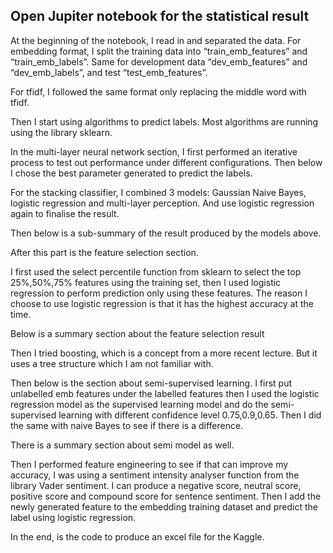 ## Open Jupiter notebook for the statistical result

At the beginning of the notebook, I read in and separated the data. For embedding format, I split the training data into “train_emb_features” and “train_emb_labels”. Same for development data “dev_emb_features” and “dev_emb_labels”, and test “test_emb_features”.

For tfidf, I followed the same format only replacing the middle word with tfidf.

Then I start using algorithms to predict labels. Most algorithms are running using the library sklearn.

In the multi-layer neural network section, I first performed an iterative process to test out performance under different configurations. Then below I chose the best parameter generated to predict the labels. 

For the stacking classifier, I combined 3 models: Gaussian Naive Bayes, logistic regression and multi-layer perception. And use logistic regression again to finalise the result. 


Then below is a sub-summary of the result produced by the models above.


After this part is the feature selection section.

I first used the select percentile function from sklearn to select the top 25%,50%,75% features using the training set, then I used logistic regression to perform prediction only using these features. The reason I choose to use logistic regression is that it has the highest accuracy at the time.

Below is a summary section about the feature selection result


Then I tried boosting, which is a concept from a more recent lecture. But it uses a tree structure which I am not familiar with.

Then below is the section about semi-supervised learning. I first put unlabelled emb features under the labelled features then I used the logistic regression model as the supervised learning model and do the semi-supervised learning with different confidence level 0.75,0.9,0.65. 
Then I did the same with naive Bayes to see if there is a difference.

There is a summary section about semi model as well.


Then I performed feature engineering to see if that can improve my accuracy, I was using a sentiment intensity analyser function from the library Vader sentiment. I can produce a negative score, neutral score, positive score and compound score for sentence sentiment. Then I add the newly generated feature to the embedding training dataset and predict the label using logistic regression. 

In the end, is the code to produce an excel file for the Kaggle.